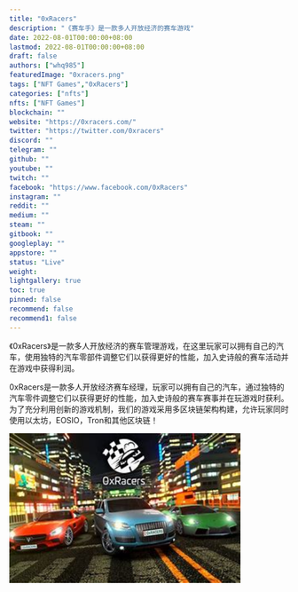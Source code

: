 ```yaml
---
title: "0xRacers"
description: "《赛车手》是一款多人开放经济的赛车游戏"
date: 2022-08-01T00:00:00+08:00
lastmod: 2022-08-01T00:00:00+08:00
draft: false
authors: ["whq985"]
featuredImage: "0xracers.png"
tags: ["NFT Games","0xRacers"]
categories: ["nfts"]
nfts: ["NFT Games"]
blockchain: ""
website: "https://0xracers.com/"
twitter: "https://twitter.com/0xracers"
discord: ""
telegram: ""
github: ""
youtube: ""
twitch: ""
facebook: "https://www.facebook.com/0xRacers"
instagram: ""
reddit: ""
medium: ""
steam: ""
gitbook: ""
googleplay: ""
appstore: ""
status: "Live"
weight: 
lightgallery: true
toc: true
pinned: false
recommend: false
recommend1: false
---
```

<p>《0xRacers》是一款多人开放经济的赛车管理游戏，在这里玩家可以拥有自己的汽车，使用独特的汽车零部件调整它们以获得更好的性能，加入史诗般的赛车活动并在游戏中获得利润。</p>

0xRacers是一款多人开放经济赛车经理，玩家可以拥有自己的汽车，通过独特的汽车零件调整它们以获得更好的性能，加入史诗般的赛车赛事并在玩游戏时获利。为了充分利用创新的游戏机制，我们的游戏采用多区块链架构构建，允许玩家同时使用以太坊，EOSIO，Tron和其他区块链！

<img src="1.jpg" alt="1" style="zoom:150%;" />
